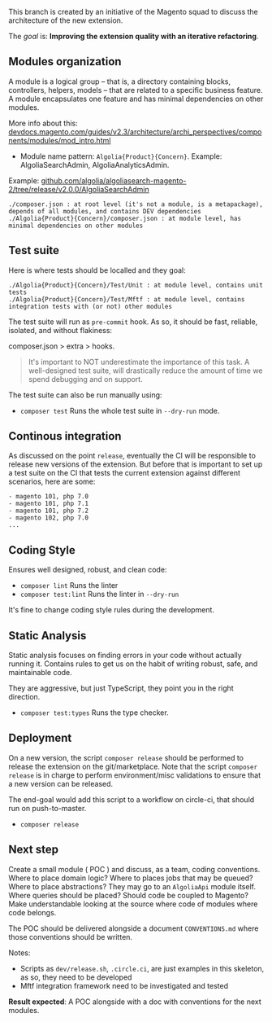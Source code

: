 This branch is created by an initiative of the Magento squad to discuss the architecture of the new extension.

The *goal* is: **Improving the extension quality with an iterative refactoring**.

## Modules organization

A module is a logical group – that is, a directory containing blocks, controllers, helpers, models – that are
related to a specific business feature. A module encapsulates one feature and has minimal dependencies on other modules.

More info about this: [devdocs.magento.com/guides/v2.3/architecture/archi_perspectives/components/modules/mod_intro.html](https://devdocs.magento.com/guides/v2.3/architecture/archi_perspectives/components/modules/mod_intro.html)

- Module name pattern: `Algolia{Product}{Concern}`. Example: AlgoliaSearchAdmin, AlgoliaAnalyticsAdmin.

Example: [github.com/algolia/algoliasearch-magento-2/tree/release/v2.0.0/AlgoliaSearchAdmin](https://github.com/algolia/algoliasearch-magento-2/tree/release/v2.0.0/AlgoliaSearchAdmin)

```
./composer.json : at root level (it's not a module, is a metapackage), depends of all modules, and contains DEV dependencies
./Algolia{Product}{Concern}/composer.json : at module level, has minimal dependencies on other modules
```

## Test suite

Here is where tests should be localled and they goal:
```
./Algolia{Product}{Concern}/Test/Unit : at module level, contains unit tests
./Algolia{Product}{Concern}/Test/Mftf : at module level, contains integration tests with (or not) other modules
```

The test suite will run as  `pre-commit` hook. As so, it should be fast, reliable, isolated, and without flakiness:

composer.json > extra > hooks.

> It's important to NOT underestimate the importance of this task. A well-designed test
 suite, will drastically reduce the amount of time we spend debugging and on support.

The test suite can also be run manually using:

- `composer test` Runs the whole test suite in `--dry-run` mode.

## Continous integration

As discussed on the point `release`, eventually the CI will be responsible to release new versions of the extension. But before
that is important to set up a test suite on the CI that tests the current extension against different scenarios, here are some:

```
- magento 101, php 7.0
- magento 101, php 7.1
- magento 101, php 7.2
- magento 102, php 7.0
...
```

## Coding Style

Ensures well designed, robust, and clean code:

- `composer lint` Runs the linter
- `composer test:lint` Runs the linter in `--dry-run`

It's fine to change coding style rules during the development.

## Static Analysis

Static analysis focuses on finding errors in your code without actually running it. Contains rules to get us
on the habit of writing robust, safe, and maintainable code.

They are aggressive, but just TypeScript, they point you in the right direction.

- `composer test:types` Runs the type checker.

## Deployment

On a new version, the script `composer release` should be performed to release the extension on the git/marketplace. Note
that the script `composer release` is in charge to perform environment/misc validations to ensure that a new version can
be released.

The end-goal would add this script to a workflow on circle-ci, that should run on push-to-master.

- `composer release`

## Next step

Create a small module ( POC ) and discuss, as a team, coding conventions. Where to place domain logic? Where to places jobs that
may be queued? Where to place abstractions? They may go to an `AlgoliaApi` module itself. Where queries should be placed? Should
code be coupled to Magento? Make understandable looking at the source where code of modules where code belongs.

The POC should be delivered alongside a document `CONVENTIONS.md` where those conventions should be written.

Notes:
- Scripts as `dev/release.sh`, `.circle.ci`, are just examples in this skeleton, as so, they need to be developed
- Mftf integration framework need to be investigated and tested

**Result expected**: A POC alongside with a doc with conventions for the next modules.
